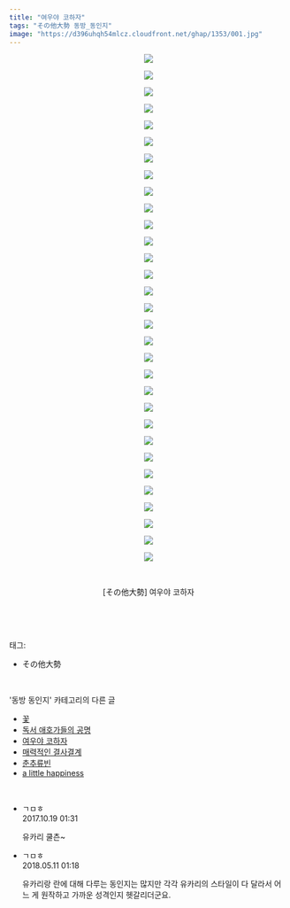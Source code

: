 ```yaml
---
title: "여우야 코하자"
tags: "その他大勢 동방_동인지"
image: "https://d396uhqh54mlcz.cloudfront.net/ghap/1353/001.jpg"
---
```

<div class="article">
<p style="text-align: center; clear: none; float: none;"><img src="{{ site.imgserver7 }}/ghap/1353/001.jpg"/></p>
<p style="text-align: center; clear: none; float: none;"><img src="{{ site.imgserver7 }}/ghap/1353/002.jpg"/></p>
<p style="text-align: center; clear: none; float: none;"><img src="{{ site.imgserver7 }}/ghap/1353/003.jpg"/></p>
<p style="text-align: center; clear: none; float: none;"><img src="{{ site.imgserver7 }}/ghap/1353/004.jpg"/></p>
<p style="text-align: center; clear: none; float: none;"><img src="{{ site.imgserver7 }}/ghap/1353/005.jpg"/></p>
<p style="text-align: center; clear: none; float: none;"><img src="{{ site.imgserver7 }}/ghap/1353/006.jpg"/></p>
<p style="text-align: center; clear: none; float: none;"><img src="{{ site.imgserver7 }}/ghap/1353/007.jpg"/></p>
<p style="text-align: center; clear: none; float: none;"><img src="{{ site.imgserver7 }}/ghap/1353/008.jpg"/></p>
<p style="text-align: center; clear: none; float: none;"><img src="{{ site.imgserver7 }}/ghap/1353/009.jpg"/></p>
<p style="text-align: center; clear: none; float: none;"><img src="{{ site.imgserver7 }}/ghap/1353/010.jpg"/></p>
<p style="text-align: center; clear: none; float: none;"><img src="{{ site.imgserver7 }}/ghap/1353/011.jpg"/></p>
<p style="text-align: center; clear: none; float: none;"><img src="{{ site.imgserver7 }}/ghap/1353/012.jpg"/></p>
<p style="text-align: center; clear: none; float: none;"><img src="{{ site.imgserver7 }}/ghap/1353/013.jpg"/></p>
<p style="text-align: center; clear: none; float: none;"><img src="{{ site.imgserver7 }}/ghap/1353/014.jpg"/></p>
<p style="text-align: center; clear: none; float: none;"><img src="{{ site.imgserver7 }}/ghap/1353/015.jpg"/></p>
<p style="text-align: center; clear: none; float: none;"><img src="{{ site.imgserver7 }}/ghap/1353/016.jpg"/></p>
<p style="text-align: center; clear: none; float: none;"><img src="{{ site.imgserver7 }}/ghap/1353/017.jpg"/></p>
<p style="text-align: center; clear: none; float: none;"><img src="{{ site.imgserver7 }}/ghap/1353/018.jpg"/></p>
<p style="text-align: center; clear: none; float: none;"><img src="{{ site.imgserver7 }}/ghap/1353/019.jpg"/></p>
<p style="text-align: center; clear: none; float: none;"><img src="{{ site.imgserver7 }}/ghap/1353/020.jpg"/></p>
<p style="text-align: center; clear: none; float: none;"><img src="{{ site.imgserver7 }}/ghap/1353/021.jpg"/></p>
<p style="text-align: center; clear: none; float: none;"><img src="{{ site.imgserver7 }}/ghap/1353/022.jpg"/></p>
<p style="text-align: center; clear: none; float: none;"><img src="{{ site.imgserver7 }}/ghap/1353/023.jpg"/></p>
<p style="text-align: center; clear: none; float: none;"><img src="{{ site.imgserver7 }}/ghap/1353/024.jpg"/></p>
<p style="text-align: center; clear: none; float: none;"><img src="{{ site.imgserver7 }}/ghap/1353/025.jpg"/></p>
<p style="text-align: center; clear: none; float: none;"><img src="{{ site.imgserver7 }}/ghap/1353/026.jpg"/></p>
<p style="text-align: center; clear: none; float: none;"><img src="{{ site.imgserver7 }}/ghap/1353/027.jpg"/></p>
<p style="text-align: center; clear: none; float: none;"><img src="{{ site.imgserver7 }}/ghap/1353/028.jpg"/></p>
<p style="text-align: center; clear: none; float: none;"><img src="{{ site.imgserver7 }}/ghap/1353/029.jpg"/></p>
<p style="text-align: center; clear: none; float: none;"><img src="{{ site.imgserver7 }}/ghap/1353/030.jpg"/></p>
<p style="text-align: center; clear: none; float: none;"><img src="{{ site.imgserver7 }}/ghap/1353/031.jpg"/></p>
<p style="text-align: center; clear: none; float: none;"><br/></p>
<p style="text-align: center; clear: none; float: none;">[その他大勢] 여우야 코하자</p>
<p><br/></p>
</div><br/>
<div class="tagTrail">
<p>태그: </p>
<ul>
<li>その他大勢</li>
</ul>
</div><br/>
<div class="another">
<p>'동방 동인지' 카테고리의 다른 글</p>
<ul>
<li><a href="/ghap_1355">꽃</a></li>
<li><a href="/ghap_1354">독서 애호가들의 공명</a></li>
<li><a href="/ghap_1353">여우야 코하자</a></li>
<li><a href="/ghap_1352">매력적인 결사결계</a></li>
<li><a href="/ghap_1351">춘추류빈</a></li>
<li><a href="/ghap_1350">a little happiness</a></li>
</ul>
</div><br/>
<div class="cb_module cb_fluid">
<div class="cb_wrt cb_profile">
<div class="comment">
<ul>
<li class="cb_thumb_off" id="comment15108724">
<div class="cb_comment_area">
<div class="cb_info_area">
<div class="cb_section">
<span class="cb_nick_name">ㄱㅁㅎ</span>
</div>
<div class="cb_section">
<span class="cb_date">2017.10.19 01:31 </span>
</div>
</div>
<div class="cb_dsc_comment">
<p class="cb_dsc">
											유카리 쿨츤~
										</p>
</div>
</div></li>
<li class="cb_thumb_off" id="comment15253882">
<div class="cb_comment_area">
<div class="cb_info_area">
<div class="cb_section">
<span class="cb_nick_name">ㄱㅁㅎ</span>
</div>
<div class="cb_section">
<span class="cb_date">2018.05.11 01:18 </span>
</div>
</div>
<div class="cb_dsc_comment">
<p class="cb_dsc">
											유카리랑 란에 대해 다루는 동인지는 많지만 각각 유카리의 스타일이 다 달라서 어느 게 원작하고 가까운 성격인지 헷갈리더군요.
										</p>
</div>
</div></li>
</ul>
</div>
</div><!-- commentList close -->
</div><br/>
